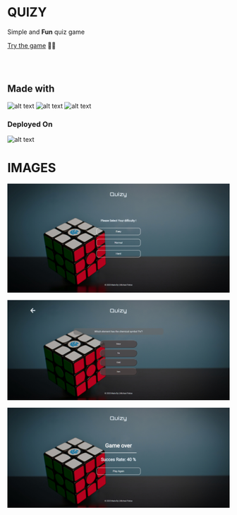 # QUIZY

Simple and **Fun** quiz game

[Try the game](https://react-redux-quizz.herokuapp.com/) :tada::tada:
<br/>
<br/>

<br/>

## Made with

![alt text](https://img.shields.io/badge/React-20232A?style=for-the-badge&logo=react&logoColor=61DAFB "Logo Title Text 1")
![alt text](https://img.shields.io/badge/Redux-593D88?style=for-the-badge&logo=redux&logoColor=white "Logo Title Text 1")
![alt text](https://img.shields.io/badge/CSS-239120?&style=for-the-badge&logo=css3&logoColor=white "Logo Title Text 1")
<br/>

### Deployed On

![alt text ](https://img.shields.io/badge/Heroku-430098?style=for-the-badge&logo=heroku&logoColor=white "Logo Title Text 1")

# IMAGES

![alt text](./src/image/first-page.png "Logo Title Text 1")
<br/>

![alt text](./src/image/quizy-game-page.png "Logo Title Text 1")
<br/>

![alt text](./src\image\quizy-gameover.png "Logo Title Text 1")
